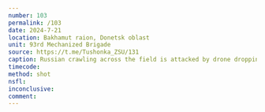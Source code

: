 ```yaml
---
number: 103
permalink: /103
date: 2024-7-21
location: Bakhamut raion, Donetsk oblast
unit: 93rd Mechanized Brigade
source: https://t.me/Tushonka_ZSU/131
caption: Russian crawling across the field is attacked by drone droppings. Decides to shoot himself instead
timecode: 
method: shot
nsfl: 
inconclusive: 
comment: 
---
```

<script async src="https://telegram.org/js/telegram-widget.js?22" data-telegram-post="Tushonka_ZSU/131" data-width="100%" data-userpic="false"></script>